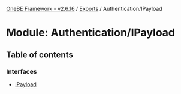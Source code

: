 [OneBE Framework - v2.6.16](../README.md) / [Exports](../modules.md) / Authentication/IPayload

# Module: Authentication/IPayload

## Table of contents

### Interfaces

- [IPayload](../interfaces/Authentication_IPayload.IPayload.md)
